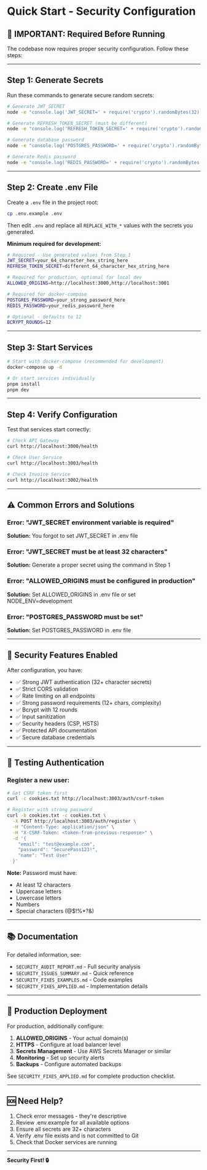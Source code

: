# Quick Start - Security Configuration

## 🚨 IMPORTANT: Required Before Running

The codebase now requires proper security configuration. Follow these steps:

---

## Step 1: Generate Secrets

Run these commands to generate secure random secrets:

```bash
# Generate JWT_SECRET
node -e "console.log('JWT_SECRET=' + require('crypto').randomBytes(32).toString('hex'))"

# Generate REFRESH_TOKEN_SECRET (must be different)
node -e "console.log('REFRESH_TOKEN_SECRET=' + require('crypto').randomBytes(32).toString('hex'))"

# Generate database password
node -e "console.log('POSTGRES_PASSWORD=' + require('crypto').randomBytes(24).toString('base64'))"

# Generate Redis password
node -e "console.log('REDIS_PASSWORD=' + require('crypto').randomBytes(24).toString('base64'))"
```

---

## Step 2: Create .env File

Create a `.env` file in the project root:

```bash
cp .env.example .env
```

Then edit `.env` and replace all `REPLACE_WITH_*` values with the secrets you generated.

**Minimum required for development:**

```bash
# Required - Use generated values from Step 1
JWT_SECRET=your_64_character_hex_string_here
REFRESH_TOKEN_SECRET=different_64_character_hex_string_here

# Required for production, optional for local dev
ALLOWED_ORIGINS=http://localhost:3000,http://localhost:3001

# Required for docker-compose
POSTGRES_PASSWORD=your_strong_password_here
REDIS_PASSWORD=your_redis_password_here

# Optional - defaults to 12
BCRYPT_ROUNDS=12
```

---

## Step 3: Start Services

```bash
# Start with docker-compose (recommended for development)
docker-compose up -d

# Or start services individually
pnpm install
pnpm dev
```

---

## Step 4: Verify Configuration

Test that services start correctly:

```bash
# Check API Gateway
curl http://localhost:3000/health

# Check User Service  
curl http://localhost:3003/health

# Check Invoice Service
curl http://localhost:3002/health
```

---

## ⚠️ Common Errors and Solutions

### Error: "JWT_SECRET environment variable is required"
**Solution:** You forgot to set JWT_SECRET in .env file

### Error: "JWT_SECRET must be at least 32 characters"
**Solution:** Generate a proper secret using the command in Step 1

### Error: "ALLOWED_ORIGINS must be configured in production"
**Solution:** Set ALLOWED_ORIGINS in .env file or set NODE_ENV=development

### Error: "POSTGRES_PASSWORD must be set"
**Solution:** Set POSTGRES_PASSWORD in .env file

---

## 🔐 Security Features Enabled

After configuration, you have:

- ✅ Strong JWT authentication (32+ character secrets)
- ✅ Strict CORS validation
- ✅ Rate limiting on all endpoints
- ✅ Strong password requirements (12+ chars, complexity)
- ✅ Bcrypt with 12 rounds
- ✅ Input sanitization
- ✅ Security headers (CSP, HSTS)
- ✅ Protected API documentation
- ✅ Secure database credentials

---

## 🧪 Testing Authentication

### Register a new user:
```bash
# Get CSRF token first
curl -c cookies.txt http://localhost:3003/auth/csrf-token

# Register with strong password
curl -b cookies.txt -c cookies.txt \
  -X POST http://localhost:3003/auth/register \
  -H "Content-Type: application/json" \
  -H "X-CSRF-Token: <token-from-previous-response>" \
  -d '{
    "email": "test@example.com",
    "password": "SecurePass123!",
    "name": "Test User"
  }'
```

**Note:** Password must have:
- At least 12 characters
- Uppercase letters
- Lowercase letters
- Numbers
- Special characters (@$!%*?&)

---

## 📚 Documentation

For detailed information, see:

- `SECURITY_AUDIT_REPORT.md` - Full security analysis
- `SECURITY_ISSUES_SUMMARY.md` - Quick reference
- `SECURITY_FIXES_EXAMPLES.md` - Code examples
- `SECURITY_FIXES_APPLIED.md` - Implementation details

---

## 🚀 Production Deployment

For production, additionally configure:

1. **ALLOWED_ORIGINS** - Your actual domain(s)
2. **HTTPS** - Configure at load balancer level
3. **Secrets Management** - Use AWS Secrets Manager or similar
4. **Monitoring** - Set up security alerts
5. **Backups** - Configure automated backups

See `SECURITY_FIXES_APPLIED.md` for complete production checklist.

---

## 🆘 Need Help?

1. Check error messages - they're descriptive
2. Review .env.example for all available options
3. Ensure all secrets are 32+ characters
4. Verify .env file exists and is not committed to Git
5. Check that Docker services are running

---

**Security First! 🔒**
